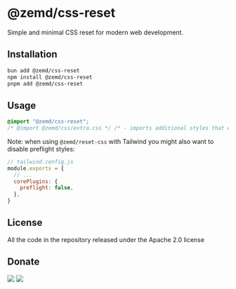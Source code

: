 # @zemd/css-reset

Simple and minimal CSS reset for modern web development.

## Installation

```sh
bun add @zemd/css-reset
npm install @zemd/css-reset
pnpm add @zemd/css-reset
```

## Usage

```css
@import "@zemd/css-reset";
/* @import @zemd/css/extra.css */ /* - imports additional styles that were not included in the default reset file */
```

Note: when using `@zemd/reset-css` with Tailwind you might also want to disable preflight styles: 

```js
// tailwind.config.js
module.exports = {
  // ...
  corePlugins: {
    preflight: false,
  },
}
```

## License

All the code in the repository released under the Apache 2.0 license

## Donate

[![](https://img.shields.io/badge/patreon-donate-yellow.svg)](https://www.patreon.com/red_rabbit)
[![](https://img.shields.io/static/v1?label=UNITED24&message=support%20Ukraine&color=blue)](https://u24.gov.ua/)